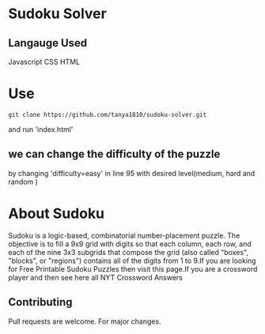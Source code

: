 # Sudoku Solver

## Langauge Used 
Javascript 
CSS
HTML

# Use

```git clone https://github.com/tanya1810/sudoku-solver.git```

and run 'index.html'

## we can change the difficulty of the puzzle
by changing 'difficulty=easy' in line 95 with desired level(medium, hard and random )

# About Sudoku
Sudoku is a logic-based, combinatorial number-placement puzzle. The objective is to fill a 9x9 grid with digits so that each column, each row, and each of the nine 3x3 subgrids that compose the grid (also called "boxes", "blocks", or "regions") contains all of the digits from 1 to 9.If you are looking for Free Printable Sudoku Puzzles then visit this page.If you are a crossword player and then see here all NYT Crossword Answers

## Contributing
Pull requests are welcome. For major changes.